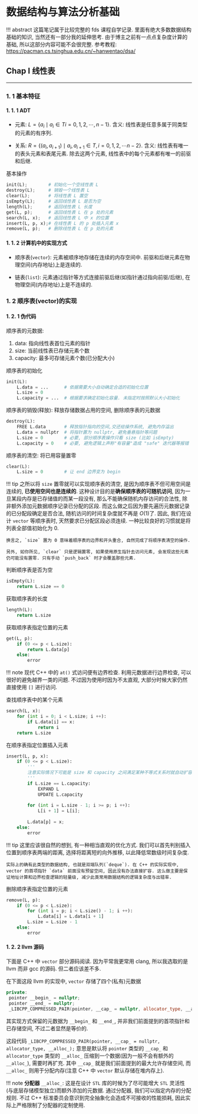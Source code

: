 # 数据结构与算法分析基础

!!! abstract
	这篇笔记属于比较完整的 fds 课程自学记录. 里面有绝大多数数据结构基础的知识, 当然还有一部分我的延伸思考. 由于博主之前有一点点复杂度计算的基础, 所以这部分内容可能不会很完整. 参考教程: <https://pacman.cs.tsinghua.edu.cn/~hanwentao/dsa/>

## Chap I 线性表
---
### 1. 1 基本特征

#### 1. 1. 1 ADT
- 元素: $L = \{a_i \mid a_i\in T i = 0,1,2,\cdots ,n-1\}$. 含义: 线性表是任意多属于同类型的元素的有序列.

- 关系: $R=\{(a_i,a_{i+1})\mid a_i, a_{i+1}\in T, i = 0,1,2,\cdots n-2\}$. 含义: 线性表有唯一的表头元素和表尾元素. 除去这两个元素, 线性表中的每个元素都有唯一的前驱和后继.

基本操作

```python
init(L);        # 初始化一个空线性表 L
destroy(L);     # 销毁一个线性表 L
clear(L);       # 将线性表 L 置空
isEmpty(L);     # 返回线性表 L 是否为空
length(L);      # 返回线性表 L 长度
get(L, p);      # 返回线性表 L 在 p 处的元素
search(L, x);   # 返回线性表 L 中 x 的位置
insert(L, p, x);# 在线性表 L 的 p 处插入元素 x
remove(L, p);   # 删除线性表 L 在 p 处的元素
```

#### 1. 1. 2 计算机中的实现方式
- 顺序表(`vector`): 元素被顺序地存储在连续的内存空间中. 前驱和后继元素在物理空间(内存地址)上是连续的.

- 链表(`list`): 元素通过指针等方式连接前驱后继(如指针通过指向前驱/后继), 在物理空间(内存地址)上是不连续的.

### 1. 2 顺序表(vector)的实现

#### 1. 2. 1 伪代码
顺序表的元数据:

1. data: 指向线性表首位元素的指针
2. size: 当前线性表已存储元素个数
3. capacity: 最多可存储元素个数(已分配大小)

顺序表的初始化

```python
init(L):
	L.data = ...      # 依据需要大小自动确定合适的初始化位置
	L.size = 0
	L.capacity = ...  # 根据要求确定初始化容量. 未指定时按照默认大小初始化
```

顺序表的销毁(释放): 释放存储数据占用的空间, 删除顺序表的元数据

```python
destroy(L):
	FREE L.data       # 释放指针指向的空间,交还给操作系统, 避免内存溢出
	L.data = nullptr  # 将指针置为 nullptr, 避免垂悬指针等问题
	L.size = 0        # 必要, 部分顺序表操作只看 size (比如 isEmpty)
	L.capacity = 0    # 必要, 避免逻辑上声称"有容量"造成 "safe" 迭代器等报错
```

顺序表的清空: 将已用容量置零

```python
clear(L):
	L.size = 0        # 让 end 边界变为 begin
```

!!! tip
	之所以将 `size` 置零就可以实现顺序表的清空, 是因为顺序表不但可用空间是连续的, **已使用空间也是连续的**. 这种设计目的是**确保顺序表的可随机访问**, 因为一旦某段内存是已存储值的而某一段没有, 那么不能确保随机内存访问的合法性, 除非额外添加元数据顺序记录已分配的区段. 而这么做之后因为要先遍历元数据记录的已分配段确定是否合法, 随机访问的时间复杂度就不再是 $O(1)$了. 因此, 我们在设计 `vector` 等顺序表时, 天然要求已分配区段必须连续. 一种比较良好的习惯就是将列表全部值初始化为 0.
	
	换言之, `size` 置为 0 意味着顺序表的边界和开头重合, 自然完成了将顺序表清空的操作.
	
	另外, 如你所见, `clear` 只是逻辑置零, 如果使用原生指针去访问元素, 会发现这些元素仍可能没有置零. 只有手动 `push_back` 时才会覆盖那些元素.

判断顺序表是否为空

```python
isEmpty(L):
	return L.size == 0
```

获取顺序表的长度

```python
length(L):
	return L.size
```

获取顺序表指定位置的元素

```python
get(L, p):
	if (0 <= p < L.size):
		return L.data[p]
	else:
		error
```

!!! note
	现代 C++ 中的 `at()` 式访问便有边界检查. 利用元数据进行边界检查, 可以很好的避免越界一类的问题. 不过因为使用时因为不太直观, 大部分时候大家仍然直接使用 `[]` 进行访问.

查找顺序表中的某个元素

```python
search(L, x):
	for (int i = 0; i < L.size; i ++):
		if L.data[i] == x:
			return i
	return L.size
```

在顺序表指定位置插入元素

```python
insert(L, p, x):
	if (0 <= p < L.size):
		'''
		注意实际情况下可能是 size 和 capacity 之间满足某种不等式关系时就自动扩容
		'''
		if L.size == L.capacity:
			EXPAND L
			UPDATE L.capacity
		
		for (int i = L.size - 1; i >= p; i ++):
			L[i + 1] = L[i];
		
		L.data[p] = x;
	else:
		error
```

!!! tip
	这里应该很自然的想到, 有一种相当直观的优化方式. 我们可以首先判别插入位置到顺序表两端的距离, 选择将距离短的向外推移, 以此降低常数级时间复杂度.
	
	实际上的确有此类型的数据结构, 也就是双端队列(`deque`). 在 C++ 的实际实现中, vector 的首项指针 `data` 前面没有预留空间, 因此没有办法直接扩容. 这么做主要是保证地址计算和边界检查逻辑的轻量级, 减少此类常用数据结构的逻辑复杂度与出错率.

删除顺序表指定位置的元素

```python
remove(L, p):
	if (0 <= p < L.size):
		for (int i = p; i < L.size() - 1; i ++):
			L.data[i] = L.data[i + 1]
		L.size = L.size - 1
	else:
		error
```

#### 1. 2. 2 llvm 源码

下面是 C++ 中 `vector` 部分源码阅读. 因为平常我更常用 clang, 所以我选取的是 llvm 而非 gcc 的源码. 但二者应该差不多.

在下面这段 llvm 的实现中, `vector` 存储了四个(私有)元数据

```cpp
private:
 pointer __begin_ = nullptr;
 pointer __end_ = nullptr;
 _LIBCPP_COMPRESSED_PAIR(pointer, __cap_ = nullptr, allocator_type, __alloc_);
```

其实现方式保留的元数据为 `__begin_` 和 `__end_`, 并非我们前面提到的首项指针和已存储空间, 不过二者显然是等价的. 

这段代码 `_LIBCPP_COMPRESSED_PAIR(pointer, __cap_ = nullptr, allocator_type, __alloc_);` 意思是默认将 `pointer` 类型的 `__cap_` 和 `allocator_type` 类型的 `__alloc_` 压缩到一个数据(因为一般不会有额外的 `__alloc_`), 需要时再扩充. 其中 `__cap_` 就是我们前面提到的最大允许存储空间, 而 `__alloc_` 则用于分配内存(注意 C++ 中 `vector` 默认存储在堆内存上).

!!! note
	**分配器** `__alloc_`: 这是在设计 `STL` 库的时候为了尽可能增大 `STL` 灵活性(与底层存储模型独立)而额外添加的元数据. 通过分配器, 我们可以指定内存的分配规则. 不过 C++ 标准委员会意识到完全抽象化会造成不可接收的性能损耗, 因此实际上严格限制了分配器的定制使用. 

